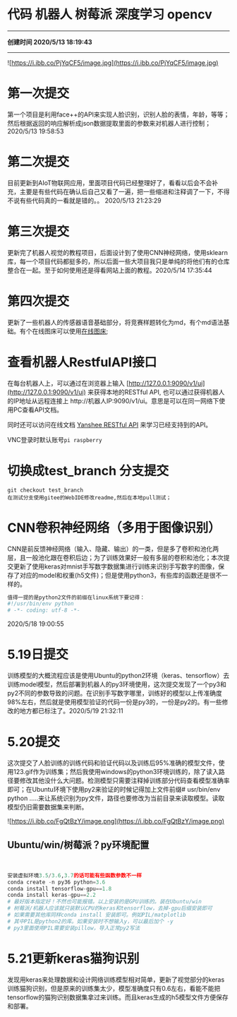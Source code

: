 # 代码 机器人 树莓派 深度学习 opencv 
---
**创建时间 2020/5/13 18:19:43** 

----

![https://i.ibb.co/PjYqCF5/image.jpg](https://i.ibb.co/PjYqCF5/image.jpg)
# 第一次提交
第一个项目是利用face++的API来实现人脸识别，识别人脸的表情，年龄，等等；然后根据返回的响应解析成json数据提取里面的参数来对机器人进行控制；2020/5/13 19:58:53 

# 第二次提交
目前更新到AIoT物联网应用，里面项目代码已经整理好了，看看以后会不会补充，主要是有些代码在确认后自己又看了一遍，把一些缩进和注释调了一下，不得不说有些代码真的一看就是错的。。 2020/5/13 21:23:29 

# 第三次提交
更新完了机器人视觉的教程项目，后面设计到了使用CNN神经网络，使用sklearn库，每一个项目代码都挺多的，所以后面一些大项目我只是单纯的将他们有的仓库整合在一起。至于如何使用还是得看网站上面的教程。2020/5/14 17:35:44 

# 第四次提交
更新了一些机器人的传感器语音基础部分，将竞赛样题转化为md，有个md语法基础。有个在线图床可以使用[在线图床](https://imgbb.com/);

# 查看机器人RestfulAPI接口
在每台机器人上，可以通过在浏览器上输入 [http://127.0.0.1:9090/v1/ui](http://127.0.0.1:9090/v1/ui) 来获得本地的RESTful API, 也可以通过获得机器人的IP地址从远程连接上 http://机器人IP:9090/v1/ui。意思是可以在同一网络下使用PC查看API文档。

同时还可以访问在线文档 [Yanshee RESTful API](https://app.swaggerhub.com/apis-docs/UBTEDU/apollo_cn/1.0.0#/) 来学习已经支持到的API。

VNC登录时默认账号`pi raspberry`

# 切换成test_branch 分支提交
    git checkout test_branch
    在测试分支使用gitee的WebIDE修改readme,然后在本地pull测试；

# CNN卷积神经网络（多用于图像识别）

CNN是前反馈神经网络（输入、隐藏、输出）的一类，但是多了卷积和池化两层，且一般池化跟在卷积后边；为了训练效果好一般有多层的卷积和池化；本次提交更新了使用keras对mnist手写数字数据集进行训练来识别手写数字的图像，保存了对应的model和权重(h5文件)；但是使用python3，有些库的函数还是很不一样的。

```python
值得一提的是python2文件的前缀在linux系统下要记得：
#!/usr/bin/env python
# -*- coding: utf-8 -*-
```

2020/5/18 19:00:55 

# 5.19日提交

训练模型的大概流程应该是使用Ubuntu的python2环境（keras、tensorflow）去训练model模型，然后部署到机器人的py3环境使用，这次提交发现了一个py3和py2不同的参数导致的问题。在识别手写数字哪里，训练好的模型以上传准确度98%左右，然后就是使用模型验证的代码一份是py3的，一份是py2的。有一些修改的地方都已标注了。2020/5/19 21:32:11 

# 5.20提交

这次提交了人脸训练的训练代码和验证代码以及训练后95%准确的模型文件，使用123.gif作为训练集；然后我使用windows的python3环境训练的，除了读入路径要修改其他没什么大问题。检测模型只需要注释掉训练部分代码查看模型准确率即可；在Ubuntu环境下使用py2来验证的时候记得加上文件前缀# usr/bin/env python .....来让系统识别为py文件，路径也要修改为当前目录来读取模型。读取模型仍旧需要数据集来判断。

![https://i.ibb.co/FgQtBzY/image.png](https://i.ibb.co/FgQtBzY/image.png)

## Ubuntu/win/树莓派？py环境配置

​	

```python
安装虚拟环境3.5/3.6,3.7的话可能有些函数参数不一样
conda create -n py36 python=3.6
conda install tensorflow-gpu==1.8
conda install keras-gpu==2.2
# 最好版本指定好！不然也可能报错。以上安装的是GPU训练的。装在Ubuntu/win
# 树莓派/机器人应该就只装默认CPU的keras和tensorflow，去掉-gpu后缀安装即可
# 如果需要其他库同样conda install 安装即可。例如PIL/matplotlib
# 其中PIL是python2的库。如果安装时不想输入y，可以最后加个 -y
# py3里面使用PIL需要安装pillow，导入正常py2写法
```

# 5.21更新keras猫狗识别

发现用keras来处理数据和设计网络训练模型相对简单，更新了视觉部分的keras训练猫狗识别，但是原来的训练集太少，模型准确度只有0.6左右，看能不能把tensorflow的猫狗识别数据集拿过来训练。而且keras生成的h5模型文件方便保存和部署。

​		 








